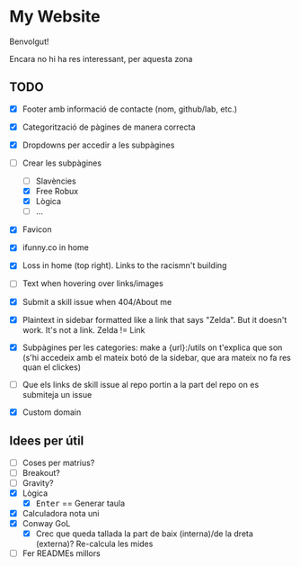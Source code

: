 # My Website

Benvolgut!

Encara no hi ha res interessant, per aquesta zona


## TODO
- [X] Footer amb informació de contacte (nom, github/lab, etc.)
- [X] Categorització de pàgines de manera correcta
- [X] Dropdowns per accedir a les subpàgines
- [ ] Crear les subpàgines
    - [ ] Slavències
    - [X] Free Robux
    - [X] Lògica
    - [ ] ...
- [X] Favicon
- [X] ifunny.co in home
- [X] Loss in home (top right). Links to the racismn't building
- [ ] Text when hovering over links/images
- [X] Submit a skill issue when 404/About me
- [X] Plaintext in sidebar formatted like a link that says "Zelda". But it doesn't work. It's not a link. Zelda != Link
- [X] Subpàgines per les categories: make a {url}:/utils on t'explica que son (s'hi accedeix amb el mateix botó de la sidebar, que ara mateix no fa res quan el clickes)
- [ ] Que els links de skill issue al repo portin a la part del repo on es submiteja un issue
- [X] Custom domain 


## Idees per útil
- [ ] Coses per matrius?
- [ ] Breakout?
- [ ] Gravity?
- [X] Lògica
    - [X] <kbd>Enter</kbd> == Generar taula
- [X] Calculadora nota uni
- [X] Conway GoL
    - [X] Crec que queda tallada la part de baix (interna)/de la dreta (externa)? Re-calcula les mides
- [ ] Fer READMEs millors
